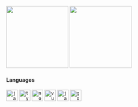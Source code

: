 <!-- [![](https://github-readme-stats.vercel.app/api?username=g0ngjie&theme=dracula)](https://github.com/g0ngjie)
[![](https://github-readme-stats.vercel.app/api/top-langs/?username=g0ngjie&layout=compact&theme=cobalt)](https://github.com/g0ngjie) -->

<!-- <div align="center"> -->

<!-- ![GitHub Snake Light](https://raw.githubusercontent.com/g0ngjie/g0ngjie/output/github-snake-dark.svg#gh-dark-mode-only)![GitHub Snake dark](https://raw.githubusercontent.com/g0ngjie/g0ngjie/output/github-snake.svg#gh-light-mode-only)
-->

<div>
  <p>
    <img
      src="https://github-readme-stats.vercel.app/api?username=g0ngjie&theme=dracula&show_icons=true"
      height="165"
    />
    <img
      src="https://github-readme-stats.vercel.app/api/top-langs/?username=g0ngjie&layout=compact&theme=cobalt"
      height="165"
    />
  </p>
</div>

<!-- ![](https://profile-counter.glitch.me/g0ngjie/count.svg) -->

#### Languages

<!-- languages:start -->
<!-- prettier-ignore-start -->
<!-- markdownlint-disable -->
<code><img height="30" src="https://github.com/g0ngjie/2016/wiki/images/javascript.png" alt="javascript" /></code>
<code><img height="30" src="https://github.com/g0ngjie/2016/wiki/images/typescript.png" alt="typescript" /></code>
<code><img height="30" src="https://github.com/g0ngjie/2016/wiki/images/nodejs.png" alt="nodejs" /></code>
<code><img height="30" src="https://github.com/g0ngjie/2016/wiki/images/vuejs.png" alt="vuejs"/></code>
<code><img height="30" src="https://github.com/g0ngjie/2016/wiki/images/java.png" alt="java"/></code>
<code><img height="30" src="https://github.com/g0ngjie/2016/wiki/images/golang.png" alt="golang"/></code>
<!-- markdownlint-restore -->
<!-- prettier-ignore-end -->

<!-- languages:end -->

